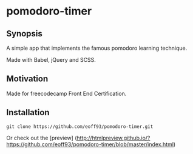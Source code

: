 # pomodoro-timer

## Synopsis

A simple app that implements the famous pomodoro learning technique.

Made with Babel, jQuery and SCSS.

## Motivation

Made for freecodecamp Front End Certification.

## Installation

`git clone https://github.com/eoff93/pomodoro-timer.git`

Or check out the [preview] (http://htmlpreview.github.io/?https://github.com/eoff93/pomodoro-timer/blob/master/index.html)
